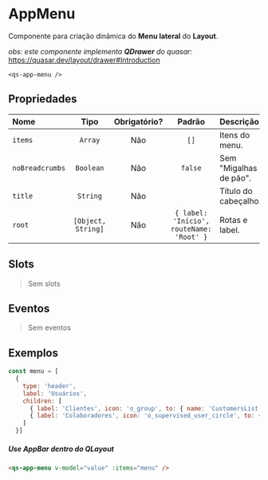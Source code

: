 # AppMenu

Componente para criação dinâmica do **Menu lateral** do **Layout**.

*obs: este componente implementa **QDrawer** do quasar:* https://quasar.dev/layout/drawer#Introduction

```
<qs-app-menu />
```

## Propriedades

| Nome | Tipo | Obrigatório? | Padrão | Descrição |
|:-|:-:|:-:|:-:|:-|
| `items` | `Array` | Não | `[]` | Itens do menu. |
| `noBreadcrumbs` | `Boolean` | Não | `false` | Sem "Migalhas de pão". |
| `title` | `String` | Não |  | Título do cabeçalho. |
| `root` | `[Object, String]` | Não | `{ label: 'Início', routeName: 'Root' }` | Rotas e label. |

## Slots

> Sem slots

## Eventos

> Sem eventos

## Exemplos
```js
const menu = [
  {
    type: 'header',
    label: 'Usuários',
    children: [
      { label: 'Clientes', icon: 'o_group', to: { name: 'CustomersList' } },
      { label: 'Colaboradores', icon: 'o_supervised_user_circle', to: { name: 'EmployeesList' } }
    ]
  }]
```

#####  Use AppBar dentro do QLayout

```html
<qs-app-menu v-model="value" :items="menu" />
```